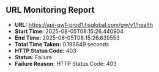 ## URL Monitoring Report

- **URL:** https://api-gw1-prod1.fisglobal.com/gw/v1/health
- **Start Time:** 2025-08-05T08:15:26.440904
- **End Time:** 2025-08-05T08:15:26.639553
- **Total Time Taken:** 0.198649 seconds
- **HTTP Status Code:** 403
- **Status:** Failure
- **Failure Reason:** HTTP Status Code: 403
